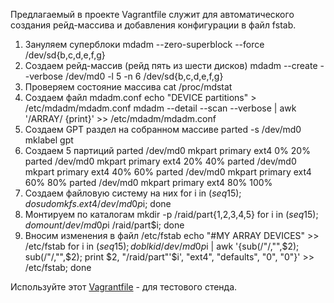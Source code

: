 Предлагаемый в проекте Vagrantfile служит для автоматического создания рейд-массива и добавления конфигурации в файл fstab.
1. Зануляем суперблоки
mdadm --zero-superblock --force /dev/sd{b,c,d,e,f,g}
2. Создаем рейд-массив (рейд пять из шести дисков)
mdadm --create --verbose /dev/md0 -l 5 -n 6 /dev/sd{b,c,d,e,f,g}
3. Проверяем состояние массива
cat /proc/mdstat
4. Создаем файл mdadm.conf
echo "DEVICE partitions" > /etc/mdadm/mdadm.conf
mdadm --detail --scan --verbose | awk '/ARRAY/ {print}' >> /etc/mdadm/mdadm.conf
5. Создаем GPT раздел на собранном массиве
parted -s /dev/md0 mklabel gpt
6. Создаем 5 партиций
parted /dev/md0 mkpart primary ext4 0% 20%
parted /dev/md0 mkpart primary ext4 20% 40%
parted /dev/md0 mkpart primary ext4 40% 60%
parted /dev/md0 mkpart primary ext4 60% 80%
parted /dev/md0 mkpart primary ext4 80% 100%
7. Создаем файловую систему на них
for i in $(seq 1 5); do sudo mkfs.ext4 /dev/md0p$i; done
8. Монтируем по каталогам
mkdir -p /raid/part{1,2,3,4,5}
for i in $(seq 1 5); do mount /dev/md0p$i /raid/part$i; done
9. Вносим изменения в файл /etc/fstab
echo "#MY ARRAY DEVICES" >> /etc/fstab
for i in $(seq 1 5);do  blkid /dev/md0p$i | awk '{sub(/"/,"",$2); sub(/"/,"",$2); print $2, "/raid/part"'$i', "ext4", "defaults", "0", "0"}' >> /etc/fstab; done
          

Используйте этот [Vagrantfile](Vagrantfile) - для тестового стенда.
